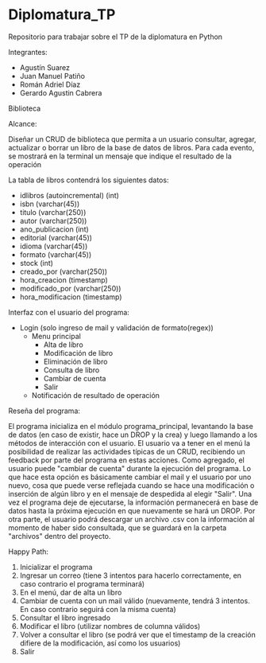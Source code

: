 # Diplomatura_TP
Repositorio para trabajar sobre el TP de la diplomatura en Python

Integrantes:
- Agustín Suarez
- Juan Manuel Patiño
- Román Adriel Díaz
- Gerardo Agustin Cabrera

Biblioteca

Alcance:

Diseñar un CRUD de biblioteca que permita a un usuario consultar, agregar, actualizar o borrar un libro de la base de datos de libros. Para cada evento, se mostrará en la terminal un mensaje que indique el resultado de la operación


La tabla de libros contendrá los siguientes datos:

- idlibros (autoincremental) (int)
- isbn (varchar(45))
- titulo (varchar(250))
- autor (varchar(250))
- ano_publicacion (int)
- editorial (varchar(45))
- idioma (varchar(45))
- formato (varchar(45))
- stock (int)
- creado_por (varchar(250))
- hora_creacion (timestamp)
- modificado_por (varchar(250))
- hora_modificacion (timestamp)


Interfaz con el usuario del programa:

- Login (solo ingreso de mail y validación de formato(regex))
    - Menu principal
        - Alta de libro
        - Modificación de libro
        - Eliminación de libro
        - Consulta de libro
        - Cambiar de cuenta
        - Salir
    - Notificación de resultado de operación

Reseña del programa:

El programa inicializa en el módulo programa_principal, levantando la base de datos (en caso de existir, hace un DROP y la crea) y luego llamando a los métodos de interacción con el usuario. 
El usuario va a tener en el menú la posibilidad de realizar las actividades típicas de un CRUD, recibiendo un feedback por parte del programa en estas acciones. 
Como agregado, el usuario puede "cambiar de cuenta" durante la ejecución del programa. Lo que hace esta opción es básicamente cambiar el mail y el usuario por uno nuevo, cosa que puede verse reflejada cuando se hace una modificación o inserción de algún libro y en el mensaje de despedida al elegir "Salir". 
Una vez el programa deje de ejecutarse, la información permanecerá en base de datos hasta la próxima ejecución en que nuevamente se hará un DROP. Por otra parte, el usuario podrá descargar un archivo .csv con la información al momento de haber sido consultada, que se guardará en la carpeta "archivos" dentro del proyecto.


Happy Path:

 1) Inicializar el programa
 2) Ingresar un correo (tiene 3 intentos para hacerlo correctamente, en caso contrario el programa terminará)
 3) En el menú, dar de alta un libro
 4) Cambiar de cuenta con un mail válido (nuevamente, tendrá 3 intentos. En caso contrario seguirá con la misma cuenta)
 5) Consultar el libro ingresado
 6) Modificar el libro (utilizar nombres de columna válidos)
 7) Volver a consultar el libro (se podrá ver que el timestamp de la creación difiere de la modificación, así como los usuarios)
 8) Salir

